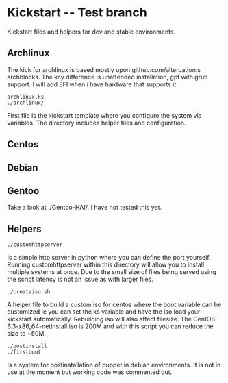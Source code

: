 Kickstart -- Test branch
=========

Kickstart files and helpers for dev and stable environments.

## Archlinux
The kick for archlinux is based mostly upon github.com/altercation:s archblocks. The key difference is unattended installation, gpt with grub support. I will add EFI when i have hardware that supports it.

    archlinux.ks
    ./archlinux/

First file is the kickstart template where you configure the system via variables. The directory includes helper files and configuration.


## Centos

## Debian

## Gentoo
Take a look at ./Gentoo-HAI/. I have not tested this yet.

## Helpers
    ./customhttpserver
Is a simple http server in python where you can define the port yourself. Running customhttpserver within this directory will allow you to install multiple systems at once. Due to the small size of files being served using the script latency is not an issue as with larger files.

    ./createiso.sh
A helper file to build a custom iso for centos where the boot variable can be customized ie you can set the ks variable and have the iso load your kickstart automatically. Rebuilding iso will also affect filesize. The CentOS-6.3-x86_64-netinstall.iso is 200M and with this script you can reduce the size to ~50M.

    ./postinstall
    ./firstboot
Is a system for postinstallation of puppet in debian environments. It is not in use at the moment but working code was commented out.
